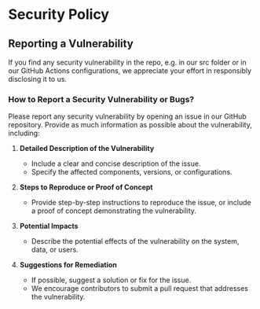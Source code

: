 # Security Policy

## Reporting a Vulnerability
If you find any security vulnerability in the repo, e.g. in our src folder or in our GitHub Actions configurations, we appreciate your effort in responsibly disclosing it to us.

### How to Report a Security Vulnerability or Bugs?
Please report any security vulnerability by opening an issue in our GitHub repository. Provide as much information as possible about the vulnerability, including:

1. **Detailed Description of the Vulnerability**
   - Include a clear and concise description of the issue.
   - Specify the affected components, versions, or configurations.

2. **Steps to Reproduce or Proof of Concept**
   - Provide step-by-step instructions to reproduce the issue, or include a proof of concept demonstrating the vulnerability.

3. **Potential Impacts**
   - Describe the potential effects of the vulnerability on the system, data, or users.

4. **Suggestions for Remediation**
   - If possible, suggest a solution or fix for the issue.
   - We encourage contributors to submit a pull request that addresses the vulnerability.
